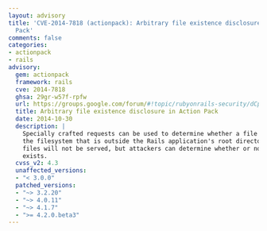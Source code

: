 ```yaml
---
layout: advisory
title: 'CVE-2014-7818 (actionpack): Arbitrary file existence disclosure in Action
  Pack'
comments: false
categories:
- actionpack
- rails
advisory:
  gem: actionpack
  framework: rails
  cve: 2014-7818
  ghsa: 29gr-w57f-rpfw
  url: https://groups.google.com/forum/#!topic/rubyonrails-security/dCp7duBiQgo
  title: Arbitrary file existence disclosure in Action Pack
  date: 2014-10-30
  description: |
    Specially crafted requests can be used to determine whether a file exists on
    the filesystem that is outside the Rails application's root directory.  The
    files will not be served, but attackers can determine whether or not the file
    exists.
  cvss_v2: 4.3
  unaffected_versions:
  - "< 3.0.0"
  patched_versions:
  - "~> 3.2.20"
  - "~> 4.0.11"
  - "~> 4.1.7"
  - ">= 4.2.0.beta3"
---
```

